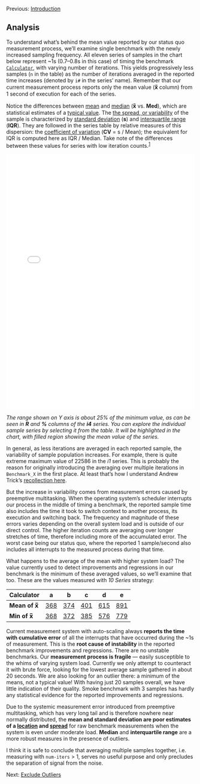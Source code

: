 Previous: [Introduction](intro.md)
## Analysis
To understand what’s behind the mean value reported by our status quo measurement process, we’ll examine single benchmark with the newly increased sampling frequency. All eleven series of samples in the chart below represent ~1s (0.7–0.8s in this case) of timing the benchmark [`Calculator`](https://github.com/apple/swift/blob/master/benchmark/single-source/Calculator.swift), with varying number of iterations. This yields progressively less samples (`n` in the table) as the number of iterations averaged in the reported time increases (denoted by `i#` in the series’ name). Remember that our current measurement process reports only the mean value (**x̅** column) from 1 second of execution for each of the series.

Notice the differences between [mean](https://en.wikipedia.org/wiki/Mean#Statistical_location) and [median](https://en.wikipedia.org/wiki/Median) (**x̅** vs. **Med**), which are statistical estimates of a [typical value](https://www.itl.nist.gov/div898/handbook/eda/section3/eda351.htm). The [the spread, or variability](http://www.itl.nist.gov/div898/handbook/eda/section3/eda356.htm) of the sample is characterized by [standard deviation](https://en.wikipedia.org/wiki/Standard_deviation) (**s**) and [interquartile range](https://en.wikipedia.org/wiki/Interquartile_range) (**IQR**). They are followed in the series table by relative measures of this dispersion: the [coefficient of variation](https://en.m.wikipedia.org/wiki/Coefficient_of_variation) (**CV** = s / Mean); the equivalent for IQR is computed here as IQR / Median. Take note of the differences between these values for series with low iteration counts.<sup>[1](chart.html?b=Calculator&v=iters)</sup>

<iframe src="chart.html?b=Calculator&v=iters&hide=navigation+zoom+plots+boxplot+vertical-histogram+outliers&ry=359.8+460.2" name="Calculator+iters" frameborder="0" width="100%" height="680"></iframe>

*The range shown on Y axis is about 25% of the minimum value, as can be seen in **R** and **%** columns of the **i4** series. You can explore the individual sample series by selecting it from the table. It will be highlighted in the chart, with filled region showing the mean value of the series.*

In general, as less iterations are averaged in each reported sample, the variability of sample population increases. For example, there is quite extreme maximum value of 22586 in the *i1* series. This is probably the reason for originally introducing the averaging over multiple iterations in `Benchmark_X` in the first place. At least that’s how I understand Andrew Trick’s [recollection here](https://github.com/apple/swift/pull/8793#issuecomment-297791517).

But the increase in variability comes from measurement errors caused by preemptive multitasking. When the operating system’s scheduler interrupts our process in the middle of timing a benchmark, the reported sample time also includes the time it took to switch context to another process, its execution and switching back. The frequency and magnitude of these errors varies depending on the overall system load and is outside of our direct control. The higher iteration counts are averaging over longer stretches of time, therefore including more of the accumulated error. The worst case being our status quo, where the reported 1 sample/second also includes all interrupts to the measured process during that time.

What happens to the average of the mean with higher system load? The value currently used to detect improvements and regressions in our benchmark is the minimum of these averaged values, so we’ll examine that too. These are the values measured with *10 Series* strategy:

| Calculator | a | b | c | d | e |
|-|-|-|-|-|-|
| **Mean of x̅** | [368](chart.html?b=Calculator&v=a10) | [374](chart.html?b=Calculator&v=b10) | [401](Calculator+c10.json) | [615](chart.html?b=Calculator&v=d10) | [891](chart.html?b=Calculator&v=e10) |
| **Min of x̅** | [368](chart.html?b=Calculator&v=a10&s=i1c) | [372](chart.html?b=Calculator&v=b10&s=i1d) | [385](Calculator+c10.json&s=i2c) | [576](chart.html?b=Calculator&v=d10&s=i2d) | [779](chart.html?b=Calculator&v=e10&s=i2d) |

Current measurement system with auto-scaling always **reports the time with cumulative error** of all the interrupts that have occurred during the ~1s of measurement. This is the **root cause of instability** in the reported benchmark improvements and regressions. There are no unstable benchmarks. Our **measurement process is fragile** — easily susceptible to the whims of varying system load. Currently we only attempt to counteract it with brute force, looking for the lowest average sample gathered in about 20 seconds. We are also looking for an outlier there: a minimum of the means, not a typical value! With having just 20 samples overall, we have little indication of their quality. Smoke benchmark with 3 samples has hardly any statistical evidence for the reported improvements and regressions.

Due to the systemic measurement error introduced from preemptive multitasking, which has very long tail and is therefore nowhere near normally distributed, the **mean and standard deviation are poor estimates of a [location](https://www.itl.nist.gov/div898/handbook/eda/section3/eda351.htm) and [spread](http://www.itl.nist.gov/div898/handbook/eda/section3/eda356.htm)** for raw benchmark measurements when the system is even under moderate load.  **Median** and **interquartile range** are a more robust measures in the presence of outliers.

I think it is safe to conclude that averaging multiple samples together, i.e. measuring with `num-iters` > 1, serves no useful purpose and only precludes the separation of signal from the noise.

Next: [Exclude Outliers](exclude-outliers.md)
